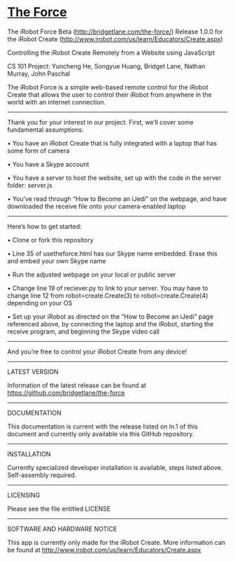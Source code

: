 [The Force](http://bridgetlane.com/the-force/)
=========

The iRobot Force Beta (http://bridgetlane.com/the-force/) Release 1.0.0 for the iRobot Create (http://www.irobot.com/us/learn/Educators/Create.aspx)

Controlling the iRobot Create Remotely from a Website using JavaScript

CS 101 Project: Yuncheng He, Songyue Huang, Bridget Lane, Nathan Murray, John Paschal

The iRobot Force is a simple web-based remote control for the iRobot Create that allows the user to control their iRobot from anywhere in the world with an internet connection.

--------------------------------------------------------------------------------------------------------------------------

Thank you for your interest in our project. First, we’ll cover some fundamental assumptions:

• You have an iRobot Create that is fully integrated with a laptop that has some form of camera

•	You have a Skype account

•	You have a server to host the website, set up with the code in the server folder: server.js

•	You’ve read through “How to Become an iJedi” on the webpage, and have downloaded the receive file onto your camera-enabled laptop

--------------------------------------------------------------------------------------------------------------------------

Here’s how to get started:

•	Clone or fork this repository

•	Line 35 of usetheforce.html has our Skype name embedded. Erase this and embed your own Skype name

•	Run the adjusted webpage on your local or public server

•	Change line 19 of reciever.py to link to your server. You may have to change line 12 from robot=create.Create(3) to robot=create.Create(4) depending on your OS

•	Set up your iRobot as directed on the “How to Become an iJedi” page referenced above, by connecting the laptop and the iRobot, starting the receive program, and beginning the Skype video call

--------------------------------------------------------------------------------------------------------------------------

And you’re free to control your iRobot Create from any device!

--------------------------------------------------------------------------------------------------------------------------

LATEST VERSION

Information of the latest release can be found at https://github.com/bridgetlane/the-force

--------------------------------------------------------------------------------------------------------------------------

DOCUMENTATION

This documentation is current with the release listed on ln.1 of this document and currently only available via this GitHub repository.

--------------------------------------------------------------------------------------------------------------------------

INSTALLATION

Currently specialized developer installation is available, steps listed above. Self-assembly required.

--------------------------------------------------------------------------------------------------------------------------

LICENSING

Please see the file entitled LICENSE

--------------------------------------------------------------------------------------------------------------------------

SOFTWARE AND HARDWARE NOTICE

This app is currently only made for the iRobot Create. More information can be found at http://www.irobot.com/us/learn/Educators/Create.aspx
